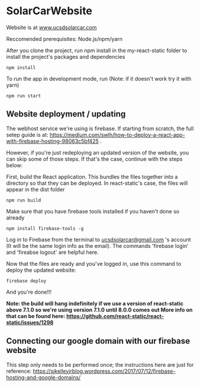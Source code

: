 # SolarCarWebsite

Website is at www.ucsdsolarcar.com

Reccomended prerequisites: Node.js/npm/yarn

After you clone the project, run npm install in the my-react-static folder to install the project's packages and dependencies

```
npm install
```

To run the app in development mode, run (Note: if it doesn't work try it with yarn)

```
npm run start
```

## Website deployment / updating

The webhost service we're using is firebase. If starting from scratch, the full setep guide is at: https://medium.com/swlh/how-to-deploy-a-react-app-with-firebase-hosting-98063c5bf425 .

However, if you're just redeploying an updated version of the website, you can skip some of those steps.
If that's the case, continue with the steps below:

First, build the React application. This bundles the files together into a directory so that they can be deployed.
In react-static's case, the files will appear in the dist folder

```
npm run build
```

Make sure that you have firebase tools installed if you haven't done so already

```
npm install firebase-tools -g
```

Log in to Firebase from the terminal to ucsdsolarcar@gmail.com 's account (It will be the same login info as the email). The commands 'firebase login' and 'fireabse logout'
are helpful here.

Now that the files are ready and you've logged in, use this command to deploy the updated website:

```
firebase deploy
```

And you're done!!!

**Note: the build will hang indefinitely if we use a version of react-static above 7.1.0 so we're using version 7.1.0 until 8.0.0 comes out
More info on that can be found here: https://github.com/react-static/react-static/issues/1298**

## Connecting our google domain with our firebase website

This step only needs to be performed once; the instructions here are just for reference:
https://sjkelleyjrblog.wordpress.com/2017/07/12/firebase-hosting-and-google-domains/
